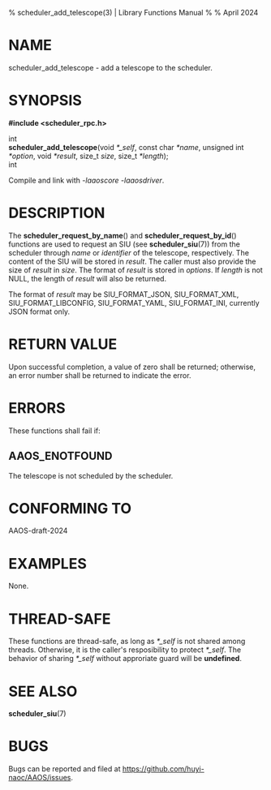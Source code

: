 % scheduler\_add\_telescope(3) | Library Functions Manual
%
% April 2024

NAME
====

scheduler\_add\_telescope - add a telescope to the scheduler.

SYNOPSIS
========

**#include <scheduler_rpc.h>**

int  
**scheduler_add_telescope**(void *\*\_self*, const char *\*name*, unsigned int *\*option*, void *\*result*, size\_t *size*, size\_t *\*length*);  
int  

Compile and link with *-laaoscore* *-laaosdriver*.

DESCRIPTION
===========

The **scheduler_request_by_name**() and **scheduler_request_by_id**() functions are used to request an SIU (see **scheduler_siu**(7)) from the scheduler through *name* or *identifier* of the telescope, respectively. The content of the SIU will be stored in *result*. The caller must also provide the size of *result* in *size*.  The format of *result* is stored in *options*. If *length* is not NULL, the length of *result* will also be returned.

The format of *result* may be SIU\_FORMAT\_JSON, SIU\_FORMAT\_XML, SIU\_FORMAT\_LIBCONFIG, SIU\_FORMAT\_YAML, SIU\_FORMAT\_INI, currently JSON format only.

RETURN VALUE
============

Upon successful completion, a value of zero shall be returned; otherwise, an error number shall be returned to indicate the error.

ERRORS
======

These functions shall fail if:

AAOS\_ENOTFOUND
---------------

The telescope is not scheduled by the scheduler.

CONFORMING TO
=============

AAOS-draft-2024

EXAMPLES
========

None.

THREAD-SAFE
===========

These functions are thread-safe, as long as *\*\_self* is not shared among threads. Otherwise, it is the caller's resposibility to protect *\*\_self*. The behavior of sharing *\*\_self* without approriate guard will be **undefined**.

SEE ALSO
========

**scheduler_siu**(7)

BUGS
====

Bugs can be reported and filed at https://github.com/huyi-naoc/AAOS/issues.

